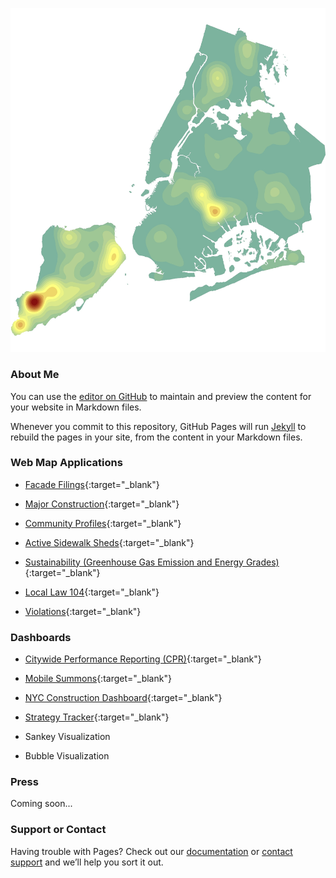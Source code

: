 ![Image](NB_Residential.gif)
### About Me

You can use the [editor on GitHub](https://github.com/benmancell/benmancell.github.io/edit/main/index.md) to maintain and preview the content for your website in Markdown files.

Whenever you commit to this repository, GitHub Pages will run [Jekyll](https://jekyllrb.com/) to rebuild the pages in your site, from the content in your Markdown files.

### Web Map Applications
- [Facade Filings](https://benmancell.github.io/FacadeFilings/index_facade_cycle9.html){:target="_blank"}

- [Major Construction](https://benmancell.github.io/ActiveNB_A1enlargements/index_ChartsLyrs.html){:target="_blank"}

- [Community Profiles](https://benmancell.github.io/CommunityProfiles/index.html){:target="_blank"}

- [Active Sidewalk Sheds](https://benmancell.github.io/ActiveShedPermits/index_ChartsLyrs.html){:target="_blank"}

- [Sustainability (Greenhouse Gas Emission and Energy Grades)](https://benmancell.github.io/SustainabilityMaps/){:target="_blank"}

- [Local Law 104](https://benmancell.github.io/LL104/index_vioUnitRatio.html){:target="_blank"}

- [Violations](https://benmancell.github.io/Violations/index_choropleth_txt.html){:target="_blank"}

### Dashboards
- [Citywide Performance Reporting (CPR)](https://benmancell.github.io/CitywidePerformanceReporting/index.html){:target="_blank"}

- [Mobile Summons](https://benmancell.github.io/MobileSummonsDashboard/index2.html){:target="_blank"}

- [NYC Construction Dashboard](https://benmancell.github.io/ConstructionDashboard_2021/index.html){:target="_blank"}

- [Strategy Tracker](https://benmancell.github.io/StrategyTracker/){:target="_blank"}

- Sankey Visualization

- Bubble Visualization

### Press

Coming soon...

### Support or Contact

Having trouble with Pages? Check out our [documentation](https://docs.github.com/categories/github-pages-basics/) or [contact support](https://support.github.com/contact) and we’ll help you sort it out.
